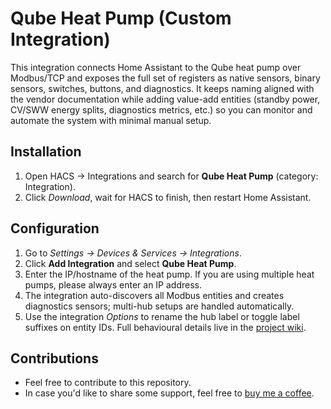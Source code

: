 # Qube Heat Pump (Custom Integration)

This integration connects Home Assistant to the Qube heat pump over Modbus/TCP and exposes the full set of registers as native sensors, binary sensors, switches, buttons, and diagnostics. It keeps naming aligned with the vendor documentation while adding value-add entities (standby power, CV/SWW energy splits, diagnostics metrics, etc.) so you can monitor and automate the system with minimal manual setup.

## Installation
1. Open HACS → Integrations and search for **Qube Heat Pump** (category: Integration).
2. Click *Download*, wait for HACS to finish, then restart Home Assistant.

## Configuration
1. Go to *Settings → Devices & Services → Integrations*.
2. Click **Add Integration** and select **Qube Heat Pump**.
3. Enter the IP/hostname of the heat pump. If you are using multiple heat pumps, please always enter an IP address.
4. The integration auto-discovers all Modbus entities and creates diagnostics sensors; multi-hub setups are handled automatically.
5. Use the integration *Options* to rename the hub label or toggle label suffixes on entity IDs. Full behavioural details live in the [project wiki](./wiki/README.md).

## Contributions
- Feel free to contribute to this repository.
- In case you'd like to share some support, feel free to [buy me a coffee](https://buymeacoffee.com/mattiegit).
  
